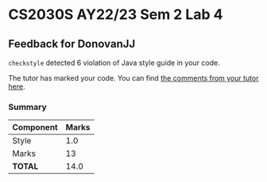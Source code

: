 # CS2030S AY22/23 Sem 2 Lab 4
## Feedback for DonovanJJ
`checkstyle` detected 6 violation of Java style guide in your code.

The tutor has marked your code. You can find [the comments from your tutor here](https://www.github.com/nus-cs2030s-2223-s2/lab4-DonovanJJ/commit/1bc78af7f476f76914dfa20fa8105bfe2fb17fc9).
### Summary

| Component | Marks |
|-----------|-------|
| Style | 1.0 |
| Marks | 13 |
| **TOTAL** | 14.0 |
